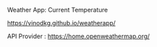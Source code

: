 Weather App: Current Temperature

https://vinodkg.github.io/weatherapp/

API Provider : https://home.openweathermap.org/
